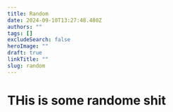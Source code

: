 ```yaml
---
title: Random
date: 2024-09-10T13:27:48.480Z
authors: ""
tags: []
excludeSearch: false
heroImage: ""
draft: true
linkTitle: ""
slug: random
---
```

# THis is some randome shit